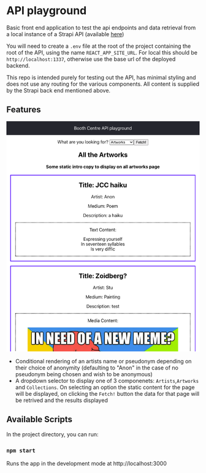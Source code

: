 # API playground

Basic front end application to test the api endpoints and data retrieval from a local instance of a Strapi API (available [here](https://github.com/StuartCowley/api-playground-strapi-backend))

You will need to create a `.env` file at the root of the project containing the root of the API, using the name `REACT_APP_SITE_URL`. For local this should be `http://localhost:1337`, otherwise use the base url of the deployed backend.

This repo is intended purely for testing out the API, has minimal styling and does not use any routing for the various components. All content is supplied by the Strapi back end mentioned above.

## Features
![Screenshot](./src/images/FE%20screenshot.png)
- Conditional rendering of an artists name or pseudonym depending on their choice of anonymity (defaulting to "Anon" in the case of no pseudonym being chosen and wish to be anonymous)
- A dropdown selector to display one of 3 componenets: `Artists`,`Artworks` and `Collections`. On selecting an option the static content for the page will be displayed, on clicking the `Fetch!` button the data for that page will be retrived and the results displayed

## Available Scripts

In the project directory, you can run:

### `npm start`

Runs the app in the development mode at http://localhost:3000
